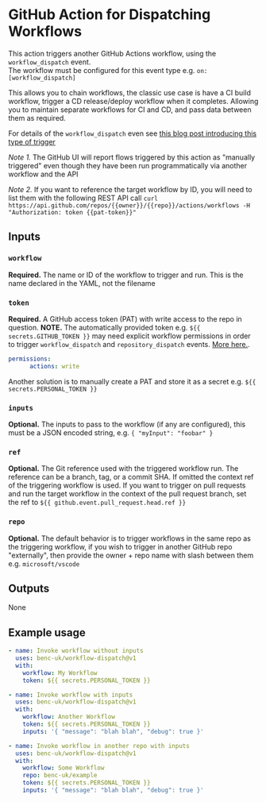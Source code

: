 # GitHub Action for Dispatching Workflows

This action triggers another GitHub Actions workflow, using the `workflow_dispatch` event.  
The workflow must be configured for this event type e.g. `on: [workflow_dispatch]`

This allows you to chain workflows, the classic use case is have a CI build workflow, trigger a CD release/deploy workflow when it completes. Allowing you to maintain separate workflows for CI and CD, and pass data between them as required.

For details of the `workflow_dispatch` even see [this blog post introducing this type of trigger](https://github.blog/changelog/2020-07-06-github-actions-manual-triggers-with-workflow_dispatch/)

*Note 1.* The GitHub UI will report flows triggered by this action as "manually triggered" even though they have been run programmatically via another workflow and the API

*Note 2.* If you want to reference the target workflow by ID, you will need to list them with the following REST API call `curl https://api.github.com/repos/{{owner}}/{{repo}}/actions/workflows -H "Authorization: token {{pat-token}}"`

## Inputs
### `workflow`
**Required.** The name or ID of the workflow to trigger and run. This is the name declared in the YAML, not the filename

### `token`

**Required.** A GitHub access token (PAT) with write access to the repo in question. **NOTE.** The automatically provided token e.g. `${{ secrets.GITHUB_TOKEN }}` may need explicit workflow permissions in order to trigger `workflow_dispatch` and `repository_dispatch` events. [More here.](https://github.blog/changelog/2022-09-08-github-actions-use-github_token-with-workflow_dispatch-and-repository_dispatch/).

```yaml
permissions:
      actions: write
```      

Another solution is to manually create a PAT and store it as a secret e.g. `${{ secrets.PERSONAL_TOKEN }}`

### `inputs`
**Optional.** The inputs to pass to the workflow (if any are configured), this must be a JSON encoded string, e.g. `{ "myInput": "foobar" }`

### `ref`
**Optional.** The Git reference used with the triggered workflow run. The reference can be a branch, tag, or a commit SHA. If omitted the context ref of the triggering workflow is used. If you want to trigger on pull requests and run the target workflow in the context of the pull request branch, set the ref to `${{ github.event.pull_request.head.ref }}`

### `repo`
**Optional.** The default behavior is to trigger workflows in the same repo as the triggering workflow, if you wish to trigger in another GitHub repo "externally", then provide the owner + repo name with slash between them e.g. `microsoft/vscode`


## Outputs
None


## Example usage
```yaml
- name: Invoke workflow without inputs
  uses: benc-uk/workflow-dispatch@v1
  with:
    workflow: My Workflow
    token: ${{ secrets.PERSONAL_TOKEN }}
```

```yaml
- name: Invoke workflow with inputs
  uses: benc-uk/workflow-dispatch@v1
  with:
    workflow: Another Workflow
    token: ${{ secrets.PERSONAL_TOKEN }}
    inputs: '{ "message": "blah blah", "debug": true }'
```

```yaml
- name: Invoke workflow in another repo with inputs
  uses: benc-uk/workflow-dispatch@v1
  with:
    workflow: Some Workflow
    repo: benc-uk/example
    token: ${{ secrets.PERSONAL_TOKEN }}
    inputs: '{ "message": "blah blah", "debug": true }'
```

